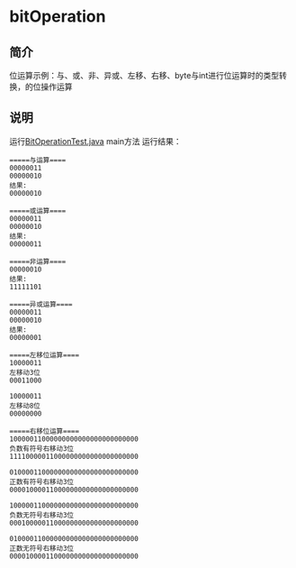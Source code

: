 bitOperation
==========

## 简介

位运算示例：与、或、非、异或、左移、右移、byte与int进行位运算时的类型转换，的位操作运算

## 说明

运行[BitOperationTest.java](BitOperationTest.java) main方法
运行结果：

```
=====与运算====
00000011
00000010
结果:
00000010

=====或运算====
00000011
00000010
结果:
00000011

=====非运算====
00000010
结果:
11111101

=====异或运算====
00000011
00000010
结果:
00000001

=====左移位运算====
10000011
左移动3位
00011000

10000011
左移动8位
00000000

=====右移位运算====
10000011000000000000000000000000
负数有符号右移动3位
11110000011000000000000000000000

01000011000000000000000000000000
正数有符号右移动3位
00001000011000000000000000000000

10000011000000000000000000000000
负数无符号右移动3位
00010000011000000000000000000000

01000011000000000000000000000000
正数无符号右移动3位
00001000011000000000000000000000
```